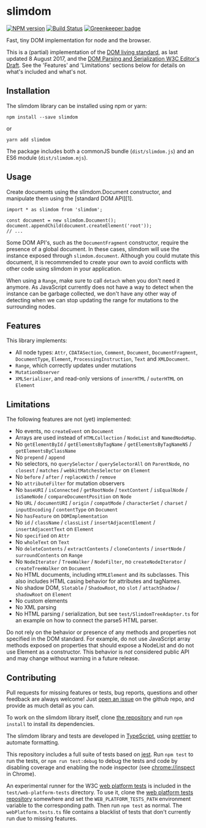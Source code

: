 # slimdom

[![NPM version](https://badge.fury.io/js/slimdom.svg)](https://badge.fury.io/js/slimdom)
[![Build Status](https://travis-ci.org/bwrrp/slimdom.js.svg?branch=master)](https://travis-ci.org/bwrrp/slimdom.js)
[![Greenkeeper badge](https://badges.greenkeeper.io/bwrrp/slimdom.js.svg)](https://greenkeeper.io/)

Fast, tiny DOM implementation for node and the browser.

This is a (partial) implementation of the [DOM living standard][DOMSTANDARD], as last updated 8 August 2017, and the [DOM Parsing and Serialization W3C Editor's Draft][DOMPARSING]. See the 'Features' and 'Limitations' sections below for details on what's included and what's not.

[DOMSTANDARD]: https://dom.spec.whatwg.org/
[DOMPARSING]: https://w3c.github.io/DOM-Parsing/

## Installation

The slimdom library can be installed using npm or yarn:
```
npm install --save slimdom
```
or
```
yarn add slimdom
```

The package includes both a commonJS bundle (`dist/slimdom.js`) and an ES6 module (`dist/slimdom.mjs`).

## Usage

Create documents using the slimdom.Document constructor, and manipulate them using the [standard DOM API][1].

```
import * as slimdom from 'slimdom';

const document = new slimdom.Document();
document.appendChild(document.createElement('root'));
// ...
```

Some DOM API's, such as the `DocumentFragment` constructor, require the presence of a global document. In these cases, slimdom will use the instance exposed through `slimdom.document`. Although you could mutate this document, it is recommended to create your own to avoid conflicts with other code using slimdom in your application.

When using a `Range`, make sure to call `detach` when you don't need it anymore. As JavaScript currently does not have a way to detect when the instance can be garbage collected, we don't have any other way of detecting when we can stop updating the range for mutations to the surrounding nodes.

## Features

This library implements:

* All node types: `Attr`, `CDATASection`, `Comment`, `Document`, `DocumentFragment`, `DocumentType`, `Element`, `ProcessingInstruction`, `Text` and `XMLDocument`.
* `Range`, which correctly updates under mutations
* `MutationObserver`
* `XMLSerializer`, and read-only versions of `innerHTML` / `outerHTML` on `Element`

## Limitations

The following features are not (yet) implemented:

* No events, no `createEvent` on `Document`
* Arrays are used instead of `HTMLCollection` / `NodeList` and `NamedNodeMap`.
* No `getElementById` / `getElementsByTagName` / `getElementsByTagNameNS` / `getElementsByClassName`
* No `prepend` / `append`
* No selectors, no `querySelector` / `querySelectorAll` on `ParentNode`, no `closest` / `matches` / `webkitMatchesSelector` on `Element`
* No `before` / `after` / `replaceWith` / `remove`
* No `attributeFilter` for mutation observers
* No `baseURI` / `isConnected` / `getRootNode` / `textContent` / `isEqualNode` / `isSameNode` / `compareDocumentPosition` on `Node`
* No `URL` / `documentURI` / `origin` / `compatMode` / `characterSet` / `charset` / `inputEncoding` / `contentType` on `Document`
* No `hasFeature` on `DOMImplementation`
* No `id` / `className` / `classList` / `insertAdjacentElement` / `insertAdjacentText` on `Element`
* No `specified` on `Attr`
* No `wholeText` on `Text`
* No `deleteContents` / `extractContents` / `cloneContents` / `insertNode` / `surroundContents` on `Range`
* No `NodeIterator` / `TreeWalker` / `NodeFilter`, no `createNodeIterator` / `createTreeWalker` on `Document`
* No HTML documents, including `HTMLElement` and its subclasses. This also includes HTML casing behavior for attributes and tagNames.
* No shadow DOM, `Slotable` / `ShadowRoot`, no `slot` / `attachShadow` / `shadowRoot` on `Element`
* No custom elements
* No XML parsing
* No HTML parsing / serialization, but see `test/SlimdomTreeAdapter.ts` for an example on how to connect the parse5 HTML parser.

Do not rely on the behavior or presence of any methods and properties not specified in the DOM standard. For example, do not use JavaScript array methods exposed on properties that should expose a NodeList and do not use Element as a constructor. This behavior is *not* considered public API and may change without warning in a future release.

## Contributing

Pull requests for missing features or tests, bug reports, questions and other feedback are always welcome! Just [open an issue](https://github.com/bwrrp/slimdom.js/issues/new) on the github repo, and provide as much detail as you can.

To work on the slimdom library itself, clone [the repository](https://github.com/bwrrp/slimdom.js) and run `npm install` to install its dependencies.

The slimdom library and tests are developed in [TypeScript](https://www.typescriptlang.org/), using [prettier](https://github.com/prettier/prettier) to automate formatting.

This repository includes a full suite of tests based on [jest](https://facebook.github.io/jest/). Run `npm test` to run the tests, or `npm run test:debug` to debug the tests and code by disabling coverage and enabling the node inspector (see [chrome://inspect](chrome://inspect) in Chrome).

An experimental runner for the W3C [web platform tests](http://web-platform-tests.org/) is included in the `test/web-platform-tests` directory. To use it, clone the [web platform tests repository](https://github.com/w3c/web-platform-tests) somewhere and set the `WEB_PLATFORM_TESTS_PATH` environment variable to the corresponding path. Then run `npm test` as normal. The `webPlatform.tests.ts` file contains a blacklist of tests that don't currently run due to missing features.
